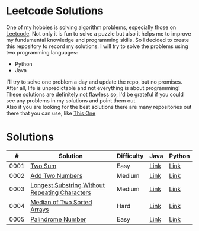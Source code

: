 # Leetcode Solutions
One of my hobbies is solving algorithm problems, especially those on [Leetcode](https://leetcode.com/problemset/all/). Not only it is fun to solve a puzzle but also it helps me to improve my fundamental knowledge and programming skills. So I decided to create this repository to record my solutions. I will try to solve the problems using two programming languages:
- Python
- Java

I'll try to solve one problem a day and update the repo, but no promises. After all, life is unpredictable and not everything is about programming!   
These solutions are definitely not flawless so, I'd be grateful if you could see any problems in my solutions and point them out.  
Also if you are looking for the best solutions there are many repositories out there that you can use, like [This One](https://github.com/doocs/leetcode)

# Solutions

|  #  |  Solution   |  Difficulty | Java | Python |
| --- | --- | --- | --- | --- |
|  0001  |  [Two Sum](./Solutions/1-%20Two%20Sum/README.md)  | Easy | [Link](./Solutions/1-%20Two%20Sum/Solution.java)  |[Link](./Solutions/1-%20Two%20Sum/Solution.py)  |
|  0002  |  [Add Two Numbers](./Solutions/2-%20Add%20Two%20Numbers/README.md)  | Medium | [Link](./Solutions/2-%20Add%20Two%20Numbers/Solution.java)  |[Link](./Solutions/2-%20Add%20Two%20Numbers/Solution.py)  |
|  0003  |  [Longest Substring Without Repeating Characters](./Solutions/3-%20Longest%20Substring%20Without%20Repeating%20Characters/README.md)  | Medium | [Link](./Solutions/3-%20Longest%20Substring%20Without%20Repeating%20Characters/Solution.java)  |[Link](./Solutions/3-%20Longest%20Substring%20Without%20Repeating%20Characters/Solution.py)  |
|  0004  |  [Median of Two Sorted Arrays](./Solutions/4-%20Median%20of%20Two%20Sorted%20Arrays/README.md)  | Hard | [Link](./Solutions/4-%20Median%20of%20Two%20Sorted%20Arrays/Solution.java)  |[Link](./Solutions/4-%20Median%20of%20Two%20Sorted%20Arrays/Solution.py)  |
|  0005  |  [Palindrome Number](./Solutions/5-%20Palindrome%20Number/README.md)  | Easy | [Link](./Solutions/5-%20Palindrome%20Number/Solution.java)  |[Link](./Solutions/5-%20Palindrome%20Number/Solution.py)  |
